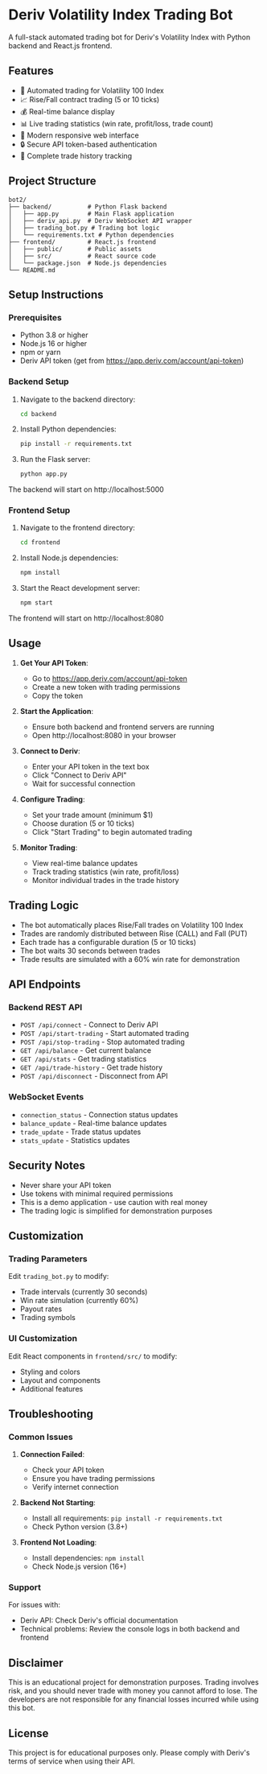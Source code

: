 # Deriv Volatility Index Trading Bot

A full-stack automated trading bot for Deriv's Volatility Index with Python backend and React.js frontend.

## Features

- 🤖 Automated trading for Volatility 100 Index
- 📈 Rise/Fall contract trading (5 or 10 ticks)
- 💰 Real-time balance display
- 📊 Live trading statistics (win rate, profit/loss, trade count)
- 📱 Modern responsive web interface
- 🔒 Secure API token-based authentication
- 📝 Complete trade history tracking

## Project Structure

```
bot2/
├── backend/          # Python Flask backend
│   ├── app.py        # Main Flask application
│   ├── deriv_api.py  # Deriv WebSocket API wrapper
│   ├── trading_bot.py # Trading bot logic
│   └── requirements.txt # Python dependencies
├── frontend/         # React.js frontend
│   ├── public/       # Public assets
│   ├── src/          # React source code
│   └── package.json  # Node.js dependencies
└── README.md
```

## Setup Instructions

### Prerequisites

- Python 3.8 or higher
- Node.js 16 or higher
- npm or yarn
- Deriv API token (get from https://app.deriv.com/account/api-token)

### Backend Setup

1. Navigate to the backend directory:
   ```bash
   cd backend
   ```

2. Install Python dependencies:
   ```bash
   pip install -r requirements.txt
   ```

3. Run the Flask server:
   ```bash
   python app.py
   ```

The backend will start on http://localhost:5000

### Frontend Setup

1. Navigate to the frontend directory:
   ```bash
   cd frontend
   ```

2. Install Node.js dependencies:
   ```bash
   npm install
   ```

3. Start the React development server:
   ```bash
   npm start
   ```

The frontend will start on http://localhost:8080

## Usage

1. **Get Your API Token**: 
   - Go to https://app.deriv.com/account/api-token
   - Create a new token with trading permissions
   - Copy the token

2. **Start the Application**:
   - Ensure both backend and frontend servers are running
   - Open http://localhost:8080 in your browser

3. **Connect to Deriv**:
   - Enter your API token in the text box
   - Click "Connect to Deriv API"
   - Wait for successful connection

4. **Configure Trading**:
   - Set your trade amount (minimum $1)
   - Choose duration (5 or 10 ticks)
   - Click "Start Trading" to begin automated trading

5. **Monitor Trading**:
   - View real-time balance updates
   - Track trading statistics (win rate, profit/loss)
   - Monitor individual trades in the trade history

## Trading Logic

- The bot automatically places Rise/Fall trades on Volatility 100 Index
- Trades are randomly distributed between Rise (CALL) and Fall (PUT)
- Each trade has a configurable duration (5 or 10 ticks)
- The bot waits 30 seconds between trades
- Trade results are simulated with a 60% win rate for demonstration

## API Endpoints

### Backend REST API

- `POST /api/connect` - Connect to Deriv API
- `POST /api/start-trading` - Start automated trading
- `POST /api/stop-trading` - Stop automated trading
- `GET /api/balance` - Get current balance
- `GET /api/stats` - Get trading statistics
- `GET /api/trade-history` - Get trade history
- `POST /api/disconnect` - Disconnect from API

### WebSocket Events

- `connection_status` - Connection status updates
- `balance_update` - Real-time balance updates
- `trade_update` - Trade status updates
- `stats_update` - Statistics updates

## Security Notes

- Never share your API token
- Use tokens with minimal required permissions
- This is a demo application - use caution with real money
- The trading logic is simplified for demonstration purposes

## Customization

### Trading Parameters

Edit `trading_bot.py` to modify:
- Trade intervals (currently 30 seconds)
- Win rate simulation (currently 60%)
- Payout rates
- Trading symbols

### UI Customization

Edit React components in `frontend/src/` to modify:
- Styling and colors
- Layout and components
- Additional features

## Troubleshooting

### Common Issues

1. **Connection Failed**: 
   - Check your API token
   - Ensure you have trading permissions
   - Verify internet connection

2. **Backend Not Starting**:
   - Install all requirements: `pip install -r requirements.txt`
   - Check Python version (3.8+)

3. **Frontend Not Loading**:
   - Install dependencies: `npm install`
   - Check Node.js version (16+)

### Support

For issues with:
- Deriv API: Check Deriv's official documentation
- Technical problems: Review the console logs in both backend and frontend

## Disclaimer

This is an educational project for demonstration purposes. Trading involves risk, and you should never trade with money you cannot afford to lose. The developers are not responsible for any financial losses incurred while using this bot.

## License

This project is for educational purposes only. Please comply with Deriv's terms of service when using their API.
